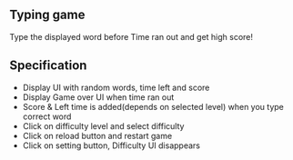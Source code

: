 ## Typing game

Type the displayed word before Time ran out and get high score!

## Specification

- Display UI with random words, time left and score
- Display Game over UI when time ran out
- Score & Left time is added(depends on selected level) when you type correct word
- Click on difficulty level and select difficulty
- Click on reload button and restart game
- Click on setting button, Difficulty UI disappears
